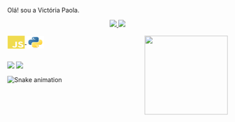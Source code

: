 Olá! sou a Victória Paola. 
<div align="center">
  <a href="https://github.com/paolachagas">
   <img height="180em" src="https://github-readme-stats.vercel.app/api?username=paolachagas&show_icons=true&theme=dracula&include_all_commits=true&count_private=true"/>
  <img height="180em" src="https://github-readme-stats.vercel.app/api/top-langs/?username=paolachagas&layout=compact&langs_count=7&theme=dracula"/>
  
  
</div>
  <div style="display: inline_block"><br>
  <img align="center" alt="Rafa-Js" height="30" width="40" src="https://raw.githubusercontent.com/devicons/devicon/master/icons/javascript/javascript-plain.svg">
  <img align="center" alt="Rafa-Python" height="30" width="40" src="https://raw.githubusercontent.com/devicons/devicon/master/icons/python/python-original.svg">
  <img align="right" width="190" height="180" src="https://media.giphy.com/media/N4AIdLd0D2A9y/giphy.gif">
  
 
   ##
   
 <div>
   <a href="https://instagram.com/paolachagass" target="_blank"><img src="https://img.shields.io/badge/-Instagram-%23E4405F?style=for-the-badge&logo=instagram&logoColor=white" target="_blank"></a>
   <a href="https://open.spotify.com/user/vict.paola"target="_blank"><img src="https://img.shields.io/badge/Spotify-1ED760?&style=for-the-badge&logo=spotify&logoColor=white"target="_blank"></a>
   
    
  ![Snake animation](https://github.com/paolachagas/rafaballerini/blob/output/github-contribution-grid-snake.svg)
 
</div>

   
